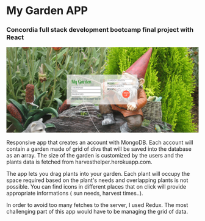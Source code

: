 # My Garden APP

### Concordia full stack development bootcamp final project with React

<img src="final_project/client/public/readmeSignIn.png">

Responsive app that creates an account with MongoDB. Each account will contain a garden made of grid of divs that will be saved into the database as an array. The size of the garden is customized by the users and the plants data is fetched from harvesthelper.herokuapp.com.

The app lets you drag plants into your garden. Each plant will occupy the space required based on the plant's needs and overlapping plants is not possible.
You can find icons in different places that on click will provide appropriate informations ( sun needs, harvest times..).

In order to avoid too many fetches to the server, I used Redux. The most challenging part of this app would have to be managing the grid of data.


